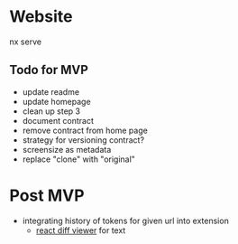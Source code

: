 # Website

nx serve

## Todo for MVP

- update readme
- update homepage
- clean up step 3
- document contract
- remove contract from home page
- strategy for versioning contract?
- screensize as metadata
- replace "clone" with "original"

# Post MVP

- integrating history of tokens for given url into extension
  - [react diff viewer](https://praneshravi.in/react-diff-viewer/) for text

